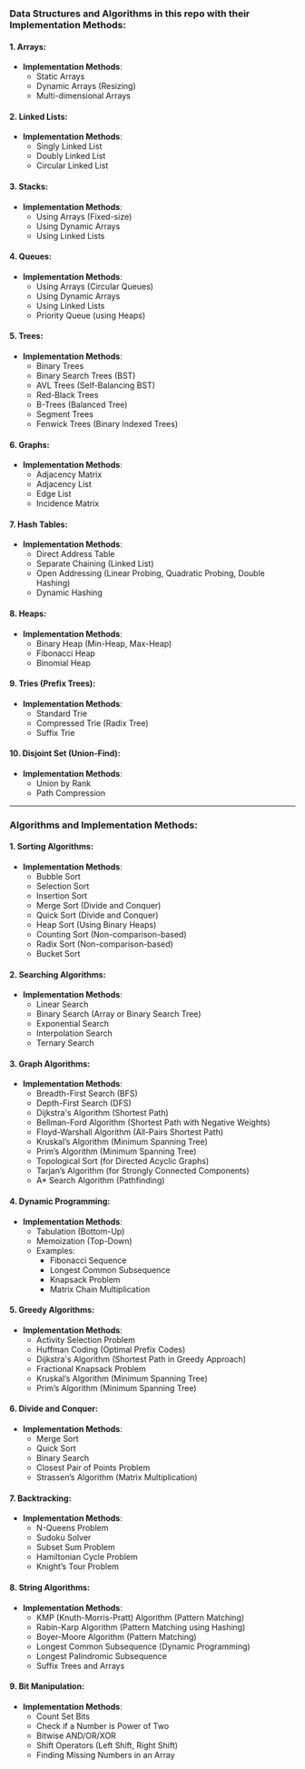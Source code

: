 ### Data Structures and Algorithms in this repo with their Implementation Methods:

#### 1. **Arrays**:
   - **Implementation Methods**:
     - Static Arrays
     - Dynamic Arrays (Resizing)
     - Multi-dimensional Arrays

#### 2. **Linked Lists**:
   - **Implementation Methods**:
     - Singly Linked List
     - Doubly Linked List
     - Circular Linked List

#### 3. **Stacks**:
   - **Implementation Methods**:
     - Using Arrays (Fixed-size)
     - Using Dynamic Arrays
     - Using Linked Lists

#### 4. **Queues**:
   - **Implementation Methods**:
     - Using Arrays (Circular Queues)
     - Using Dynamic Arrays
     - Using Linked Lists
     - Priority Queue (using Heaps)

#### 5. **Trees**:
   - **Implementation Methods**:
     - Binary Trees
     - Binary Search Trees (BST)
     - AVL Trees (Self-Balancing BST)
     - Red-Black Trees
     - B-Trees (Balanced Tree)
     - Segment Trees
     - Fenwick Trees (Binary Indexed Trees)

#### 6. **Graphs**:
   - **Implementation Methods**:
     - Adjacency Matrix
     - Adjacency List
     - Edge List
     - Incidence Matrix

#### 7. **Hash Tables**:
   - **Implementation Methods**:
     - Direct Address Table
     - Separate Chaining (Linked List)
     - Open Addressing (Linear Probing, Quadratic Probing, Double Hashing)
     - Dynamic Hashing

#### 8. **Heaps**:
   - **Implementation Methods**:
     - Binary Heap (Min-Heap, Max-Heap)
     - Fibonacci Heap
     - Binomial Heap

#### 9. **Tries (Prefix Trees)**:
   - **Implementation Methods**:
     - Standard Trie
     - Compressed Trie (Radix Tree)
     - Suffix Trie

#### 10. **Disjoint Set (Union-Find)**:
   - **Implementation Methods**:
     - Union by Rank
     - Path Compression

---

### Algorithms and Implementation Methods:

#### 1. **Sorting Algorithms**:
   - **Implementation Methods**:
     - Bubble Sort
     - Selection Sort
     - Insertion Sort
     - Merge Sort (Divide and Conquer)
     - Quick Sort (Divide and Conquer)
     - Heap Sort (Using Binary Heaps)
     - Counting Sort (Non-comparison-based)
     - Radix Sort (Non-comparison-based)
     - Bucket Sort

#### 2. **Searching Algorithms**:
   - **Implementation Methods**:
     - Linear Search
     - Binary Search (Array or Binary Search Tree)
     - Exponential Search
     - Interpolation Search
     - Ternary Search

#### 3. **Graph Algorithms**:
   - **Implementation Methods**:
     - Breadth-First Search (BFS)
     - Depth-First Search (DFS)
     - Dijkstra's Algorithm (Shortest Path)
     - Bellman-Ford Algorithm (Shortest Path with Negative Weights)
     - Floyd-Warshall Algorithm (All-Pairs Shortest Path)
     - Kruskal’s Algorithm (Minimum Spanning Tree)
     - Prim’s Algorithm (Minimum Spanning Tree)
     - Topological Sort (for Directed Acyclic Graphs)
     - Tarjan’s Algorithm (for Strongly Connected Components)
     - A* Search Algorithm (Pathfinding)

#### 4. **Dynamic Programming**:
   - **Implementation Methods**:
     - Tabulation (Bottom-Up)
     - Memoization (Top-Down)
     - Examples: 
       - Fibonacci Sequence
       - Longest Common Subsequence
       - Knapsack Problem
       - Matrix Chain Multiplication

#### 5. **Greedy Algorithms**:
   - **Implementation Methods**:
     - Activity Selection Problem
     - Huffman Coding (Optimal Prefix Codes)
     - Dijkstra's Algorithm (Shortest Path in Greedy Approach)
     - Fractional Knapsack Problem
     - Kruskal’s Algorithm (Minimum Spanning Tree)
     - Prim’s Algorithm (Minimum Spanning Tree)

#### 6. **Divide and Conquer**:
   - **Implementation Methods**:
     - Merge Sort
     - Quick Sort
     - Binary Search
     - Closest Pair of Points Problem
     - Strassen’s Algorithm (Matrix Multiplication)

#### 7. **Backtracking**:
   - **Implementation Methods**:
     - N-Queens Problem
     - Sudoku Solver
     - Subset Sum Problem
     - Hamiltonian Cycle Problem
     - Knight’s Tour Problem

#### 8. **String Algorithms**:
   - **Implementation Methods**:
     - KMP (Knuth-Morris-Pratt) Algorithm (Pattern Matching)
     - Rabin-Karp Algorithm (Pattern Matching using Hashing)
     - Boyer-Moore Algorithm (Pattern Matching)
     - Longest Common Subsequence (Dynamic Programming)
     - Longest Palindromic Subsequence
     - Suffix Trees and Arrays

#### 9. **Bit Manipulation**:
   - **Implementation Methods**:
     - Count Set Bits
     - Check if a Number is Power of Two
     - Bitwise AND/OR/XOR
     - Shift Operators (Left Shift, Right Shift)
     - Finding Missing Numbers in an Array
